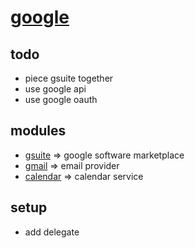 # [google](https://google.com)

## todo
* piece gsuite together
* use google api
* use google oauth

## modules
* [gsuite](gsuite) => google software marketplace
* [gmail](gmail) => email provider
* [calendar](calendar) => calendar service

## setup
* add delegate

